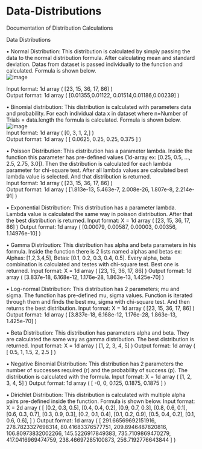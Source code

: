 # Data-Distributions

Documentation of Distribution Calculations

Data Distributions

•	Normal Distribution: This distribution is calculated by simply passing the data to the normal distribution formula.
After calculating mean and standard deviation. Datas from dataset is passed individually to the function and calculated. Formula is shown below.\
![image](https://github.com/uralaltan/Data-Distributions/assets/112475938/7ccea6a2-ba12-4024-9067-19340e5ba623)

Input format: 1d array ( [23, 15, 36, 17, 86] )\
Output format: 1d array ( [0.01355,0.01122, 0.01514,0.01186,0.00239] )

•	Binomial distribution: This distribution is calculated with parameters data and probability.
 For each individual data x in dataset where n=Number of Trials = data.length the formula is calculated. Formula is shown below.\
 ![image](https://github.com/uralaltan/Data-Distributions/assets/112475938/7e57c7e2-db3e-44c0-9194-92cb252e7626)\
Input format: 1d array ( [0, 3, 1, 2,] )\
Output format: 1d array ( [ 0.0625, 0.25, 0.25, 0.375 ] )

•	Poisson Distribution: This distribution has a parameter lambda. Inside the function this parameter has pre-defined values (1d-array ex: [0.25, 0.5, …, 2.5, 2.75, 3.0]). Then the distribution is calculated for each lambda parameter for chi-square test. After all lambda values are calculated best lambda value is selected. And that distribution is returned.\
Input format: 1d array ( [23, 15, 36, 17, 86] )\
Output format: 1d array ( [1.813e-13, 5.463e-7,  2.008e-26, 1.807e-8, 2.214e-91] )

•	Exponential Distribution: This distribution has a parameter lambda. Lambda value is calculated the same way in poisson distribution. After that the best distribution is returned.
Input format: X = 1d array ( [23, 15, 36, 17, 86] )
Output format: 1d array ( [0.00079, 0.00587, 0.00003, 0.00356, 1.14976e-10] ) 

•	Gamma Distribution: This distribution has alpha and beta parameters in his formula. Inside the function there is 2 lists named alphas and betas ex: Alphas: [1,2,3,4,5], Betas: [0.1, 0.2, 0.3, 0.4, 0.5]. Every alpha, beta combination is calculated and testes with chi-square test. Best one is returned.
Input format: X = 1d array ( [23, 15, 36, 17, 86] )
Output format: 1d array ( [3.837e-18, 6.168e-12, 1.176e-28, 1.863e-13, 1.425e-70] ) 

•	Log-normal Distribution: This distribution has 2 parameters; mu and sigma. The function has pre-defined mu, sigma values. Function is iterated through them and finds the best mu, sigma with chi-square test. And then returns the best distribution.
Input format: X = 1d array ( [23, 15, 36, 17, 86] )
Output format: 1d array ( [3.837e-18, 6.168e-12, 1.176e-28, 1.863e-13, 1.425e-70] ) 
 
•	Beta Distribution: This distribution has parameters alpha and beta. They are calculated the same way as gamma distribution. The best distribution is returned.
Input format: X = 1d array ( [1, 2, 3, 4, 5] )
Output format: 1d array ( [ 0.5, 1, 1.5, 2, 2.5 ] ) 

•	Negative Binomial Distribution: This distribution has 2 parameters the number of successes required (r) and the probability of success (p). The distribution is calculated with the formula.
Input format: X = 1d array ( [1, 2, 3, 4, 5] )
Output format: 1d array ( [ -0, 0, 0.125, 0.1875, 0.1875 ] ) 
 
•	Dirichlet Distribution: This distribution is calculated with multiple alpha pairs pre-defined inside the function. Formula is shown below.
Input format: X = 2d array ( [
  [0.2, 0.3, 0.5],
  [0.4, 0.4, 0.2],
  [0.9, 0.7, 0.3],
  [0.8, 0.6, 0.1],
  [0.6, 0.3, 0.7],
  [0.3, 0.9, 0.3],
  [0.2, 0.1, 0.4],
  [0.1, 0.2, 0.9],
  [0.5, 0.4, 0.2],
  [0.1, 0.6, 0.6],
] )
Output format: 1d array ( [
  291.66569692151916,
  278.7823327698314,
  80.41683376577751,
  209.8946487820816,
  106.80973832002266,
  145.5226917849383,
  735.7109869470279,
  417.0416969474759,
  238.46697285100873,
  256.7192776643844
] )
